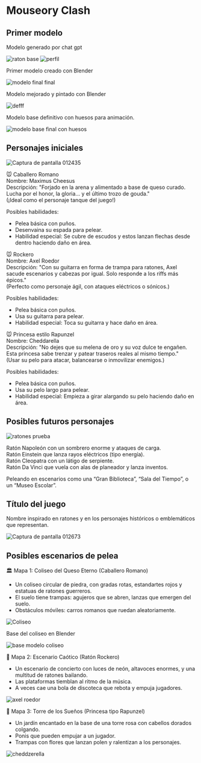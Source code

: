 # Mouseory Clash

## Primer modelo
Modelo generado por chat gpt  

![raton base](https://github.com/user-attachments/assets/b828a984-eb75-406d-800e-cddf77502488)
![perfil](https://github.com/user-attachments/assets/83a4c17f-ef30-40e6-9a0f-f2639f79d8ba)


Primer modelo creado con Blender

![modelo final final](https://github.com/user-attachments/assets/53f57f3f-ee21-42b3-bccc-52f6da74c8ed)  

Modelo mejorado y pintado con Blender  

![defff](https://github.com/user-attachments/assets/b7cbaf5d-2a06-45f1-9a28-ed27814bbe3b)  

Modelo base definitivo con huesos para animación.  

![modelo base final con huesos](https://github.com/user-attachments/assets/bfd84be0-4f48-47a1-8cad-45e5162738b8)  


## Personajes iniciales

![Captura de pantalla 012435](https://github.com/user-attachments/assets/8992eebd-7332-4858-920a-f3e8d8d0960a)   

🐭 Caballero Romano  
Nombre: Maximus Cheesus  
Descripción: "Forjado en la arena y alimentado a base de queso curado. Lucha por el honor, la gloria... y el último trozo de gouda."  
(¡Ideal como el personaje tanque del juego!)  

Posibles habilidades:  
- Pelea básica con puños.
- Desenvaina su espada para pelear.
- Habilidad especial: Se cubre de escudos y estos lanzan flechas desde dentro haciendo daño en área.

🐭 Rockero  
Nombre: Axel Roedor  
Descripción: "Con su guitarra en forma de trampa para ratones, Axel sacude escenarios y cabezas por igual. Solo responde a los riffs más épicos."  
(Perfecto como personaje ágil, con ataques eléctricos o sónicos.)  

Posibles habilidades:  
- Pelea básica con puños.
- Usa su guitarra para pelear.
- Habilidad especial: Toca su guitarra y hace daño en área.

🐭 Princesa estilo Rapunzel  
Nombre: Cheddarella  
Descripción: "No dejes que su melena de oro y su voz dulce te engañen. Esta princesa sabe trenzar y patear traseros reales al mismo tiempo."  
(Usar su pelo para atacar, balancearse o inmovilizar enemigos.)  

Posibles habilidades:  
- Pelea básica con puños.
- Usa su pelo largo para pelear.
- Habilidad especial: Empieza a girar alargando su pelo haciendo daño en área.  

## Posibles futuros personajes  

![ratones prueba](https://github.com/user-attachments/assets/cfc10604-06d8-440f-af88-2a8a3f0f538f)


Ratón Napoleón con un sombrero enorme y ataques de carga.  
Ratón Einstein que lanza rayos eléctricos (tipo energía).  
Ratón Cleopatra con un látigo de serpiente.  
Ratón Da Vinci que vuela con alas de planeador y lanza inventos.  

Peleando en escenarios como una “Gran Biblioteca”, “Sala del Tiempo”, o un “Museo Escolar”.  


## Título del juego

Nombre inspirado en ratones y en los personajes históricos o emblemáticos que representan. 

![Captura de pantalla 012673](https://github.com/user-attachments/assets/9b2947a6-6e5e-4991-b7fd-99b018d1da8a) 


## Posibles escenarios de pelea

🏛️ Mapa 1: Coliseo del Queso Eterno (Caballero Romano)  
- Un coliseo circular de piedra, con gradas rotas, estandartes rojos y estatuas de ratones guerreros.  
- El suelo tiene trampas: agujeros que se abren, lanzas que emergen del suelo.  
- Obstáculos móviles: carros romanos que ruedan aleatoriamente.

![Coliseo](https://github.com/user-attachments/assets/5245f05d-c9e0-46b5-92d4-53a254284484)  

Base del coliseo en Blender  

![base modelo coliseo](https://github.com/user-attachments/assets/b64c2d2a-6ad2-4945-8859-43d918b4859d)  


🎸 Mapa 2: Escenario Caótico (Ratón Rockero)  
- Un escenario de concierto con luces de neón, altavoces enormes, y una multitud de ratones bailando.  
- Las plataformas tiemblan al ritmo de la música.  
- A veces cae una bola de discoteca que rebota y empuja jugadores.

![axel roedor](https://github.com/user-attachments/assets/6caac9b0-2a1a-4577-bc2a-e5e3de7e14e4)


👑 Mapa 3: Torre de los Sueños (Princesa tipo Rapunzel)  
- Un jardín encantado en la base de una torre rosa con cabellos dorados colgando.  
- Ponis que pueden empujar a un jugador.  
- Trampas con flores que lanzan polen y ralentizan a los personajes.

![cheddzerella](https://github.com/user-attachments/assets/8f7ddc4a-cd24-4b12-a53a-c7689a779cab)

